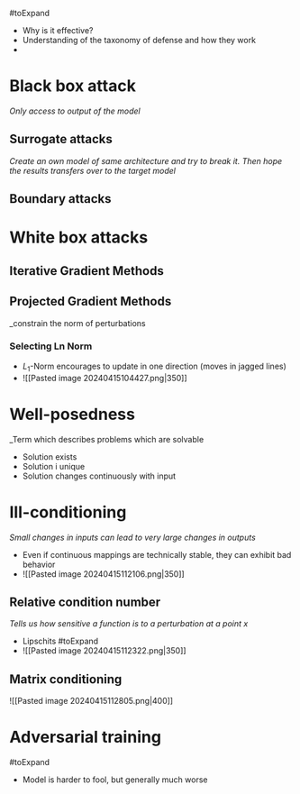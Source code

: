 #toExpand 


* Why is it effective?
* Understanding of the taxonomy of defense and how they work
* 

# Black box attack
_Only access to output of the model_

## Surrogate attacks
_Create an own model of same architecture and try to break it. Then hope the results transfers over to the target model_

## Boundary attacks


# White box attacks

## Iterative Gradient Methods


## Projected Gradient Methods
_constrain the norm of perturbations

### Selecting Ln Norm

* $L_{1}\text{-Norm}$ encourages to update in one direction (moves in jagged lines)
* ![[Pasted image 20240415104427.png|350]]



# Well-posedness
_Term which describes problems which are solvable
* Solution exists
* Solution i unique
* Solution changes continuously with input


# Ill-conditioning
_Small changes in inputs can lead to very large changes in outputs_
* Even if continuous mappings are technically stable, they can exhibit bad behavior
* ![[Pasted image 20240415112106.png|350]]

## Relative condition number
_Tells us how sensitive a function is to a perturbation at a point x_

* Lipschits #toExpand
* ![[Pasted image 20240415112322.png|350]]


## Matrix conditioning

![[Pasted image 20240415112805.png|400]]




# Adversarial training
#toExpand
* Model is harder to fool, but generally much worse


